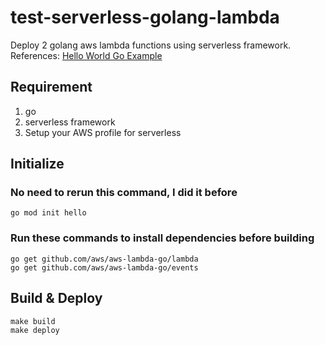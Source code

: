 # test-serverless-golang-lambda
Deploy 2 golang aws lambda functions using serverless framework. References: [Hello World Go Example](https://www.serverless.com/framework/docs/providers/aws/examples/hello-world/go)

## Requirement
1. go
2. serverless framework
3. Setup your AWS profile for serverless

## Initialize
### No need to rerun this command, I did it before
```
go mod init hello
```
### Run these commands to install dependencies before building
```
go get github.com/aws/aws-lambda-go/lambda
go get github.com/aws/aws-lambda-go/events
```

## Build & Deploy
```
make build
make deploy
```
